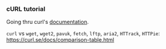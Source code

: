 ### cURL tutorial 

Going thru curl's [documentation](https://curl.se/docs/).

`curl` vs `wget`, `wget2`, `pavuk`, `fetch`, `lftp`, `aria2`, `HTTrack`, `HTTPie`: https://curl.se/docs/comparison-table.html 